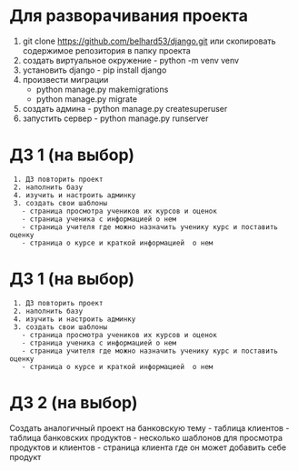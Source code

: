 # Для разворачивания проекта
1. git clone https://github.com/belhard53/django.git
   или скопировать содержимое репозитория в папку проекта
 2. создать виртуальное окружение - python -m venv venv
 3. установить django - pip install django
 4. произвести миграции 
       - python manage.py makemigrations
       - python manage.py migrate
  5. создать админа - python manage.py createsuperuser
  6. запустить сервер - python manage.py runserver
  

# ДЗ 1 (на выбор)
     1. ДЗ повторить проект
     2. наполнить базу
     4. изучить и настроить админку
     3. создать свои шаблоны 
       - страница просмотра учеников их курсов и оценок
       - страница ученика с информацией о нем
       - страница учителя где можно назначить ученику курс и поставить оценку
       - страница о курсе и краткой информацией  о нем


# ДЗ 1 (на выбор)
     1. ДЗ повторить проект
     2. наполнить базу
     4. изучить и настроить админку
     3. создать свои шаблоны 
       - страница просмотра учеников их курсов и оценок
       - страница ученика с информацией о нем
       - страница учителя где можно назначить ученику курс и поставить оценку
       - страница о курсе и краткой информацией  о нем

# ДЗ 2 (на выбор)
  Создать аналогичный проект на банковскую тему
    - таблица клиентов
    - таблица банковских продуктов 
    - несколько шаблонов для просмотра продуктов и клиентов
    - страница клиента где он может добавить себе продукт
    
  
  
